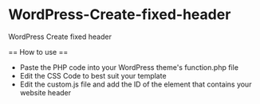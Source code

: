 # WordPress-Create-fixed-header
WordPress Create fixed header

== How to use ==
* Paste the PHP code into your WordPress theme's function.php file
* Edit the CSS Code to best suit your template
* Edit the custom.js file and add the ID of the element that contains your website header

